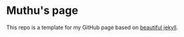 # Muthu's page

This repo is a template for my GitHub page based on [beautiful jekyll](https://github.com/daattali/beautiful-jekyll). 

